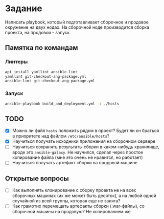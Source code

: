 # Задание
Написать playbook, который подготавливает сборочное и продовое окружение на двух нодах. На сборочной ноде производится сборка проекта, на продовой - запуск.




## Памятка по командам
### Линтеры
```bash
apt install yamllint ansible-lint
yamllint git-checkout-ang-package.yml
ansible-lint git-checkout-ang-package.yml
```
### Запуск
```bash
ansible-playbook build_and_deployment.yml -i ./hosts
```


## TODO
* [x] Можно ли файл `hosts` положить рядом в проект? Будет ли он браться в приоритете над файлом `/etc/ansible/hosts`?
* [x] Научиться получать исходники приложения на сборочном сервере
* [ ] Научиться сохранять результаты сборки в каком-нибудь хранилище, вроде это `ansible-galaxy`. Не научился, сделал через простое копирование файла (мне это очень не нравится, но работает)
* [ ] Научиться получать артефакт сборки на продовой машине

## Открытые вопросы
* [ ] Как выполнять клонирование с сборку проекта не на всех сборочных машинах (их же может быть десяток), а на любой одной случайной из всей группы, которая еще не занята?
* [ ] Как грамотно перемещать артефакты сборки (.war-файлы), со сборочной машины на продовую? Не копированием же